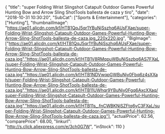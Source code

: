 {
	"title": "super Folding Wrist Slingshot Catapult Outdoor Games Powerful Hunting Bow and Arrow Sling ShotTools ballesta de caza y tiro",
	"date": "2018-10-31 10:30:20",
	"SubCat": ["Sports & Entertainment"],
	"categories": ["Hunting"],
	"thumbnailImage": "https://ae01.alicdn.com/kf/HTB1QqJ5qr1YBuNjSszhq6AUsFXae/super-Folding-Wrist-Slingshot-Catapult-Outdoor-Games-Powerful-Hunting-Bow-Arrow-Sling-ShotTools-ballesta-de-caza.jpg_220x220.jpg",
	"BigImage": ["https://ae01.alicdn.com/kf/HTB1QqJ5qr1YBuNjSszhq6AUsFXae/super-Folding-Wrist-Slingshot-Catapult-Outdoor-Games-Powerful-Hunting-Bow-Arrow-Sling-ShotTools-ballesta-de-caza.jpg","https://ae01.alicdn.com/kf/HTB1V8RMqpuWBuNjSszbq6AS7FXaL/super-Folding-Wrist-Slingshot-Catapult-Outdoor-Games-Powerful-Hunting-Bow-Arrow-Sling-ShotTools-ballesta-de-caza.jpg","https://ae01.alicdn.com/kf/HTB1NDVwqpGWBuNjy0Fbq6z4sXXah/super-Folding-Wrist-Slingshot-Catapult-Outdoor-Games-Powerful-Hunting-Bow-Arrow-Sling-ShotTools-ballesta-de-caza.jpg","https://ae01.alicdn.com/kf/HTB11UWhqr9YBuNjy0Fgq6AxcXXaq/super-Folding-Wrist-Slingshot-Catapult-Outdoor-Games-Powerful-Hunting-Bow-Arrow-Sling-ShotTools-ballesta-de-caza.jpg","https://ae01.alicdn.com/kf/HTB11s_.fnCWBKNjSZFtq6yC3FXaL/super-Folding-Wrist-Slingshot-Catapult-Outdoor-Games-Powerful-Hunting-Bow-Arrow-Sling-ShotTools-ballesta-de-caza.jpg"],
	"actualPrice": 62.56,
	"comparePrice": 68.00,
	"linkurl": "http://s.click.aliexpress.com/e/3ch0G7W",
	"inStock": 110
}
